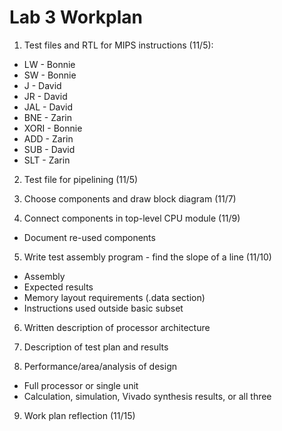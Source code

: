 # Lab 3 Workplan #

1. Test files and RTL for MIPS instructions (11/5):
  - LW - Bonnie
  - SW - Bonnie
  - J - David
  - JR - David
  - JAL - David
  - BNE - Zarin
  - XORI - Bonnie
  - ADD - Zarin
  - SUB - David
  - SLT - Zarin

2. Test file for pipelining (11/5)

3. Choose components and draw block diagram (11/7)

4. Connect components in top-level CPU module (11/9)
  - Document re-used components

5. Write test assembly program - find the slope of a line (11/10)
  - Assembly
  - Expected results
  - Memory layout requirements (.data section)
  - Instructions used outside basic subset

6. Written description of processor architecture

7. Description of test plan and results

8. Performance/area/analysis of design
  - Full processor or single unit
  - Calculation, simulation, Vivado synthesis results, or all three

9. Work plan reflection (11/15)
